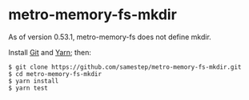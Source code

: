 metro-memory-fs-mkdir
=====================

As of version 0.53.1, metro-memory-fs does not define mkdir.

Install [Git] and [Yarn]; then:
```
$ git clone https://github.com/samestep/metro-memory-fs-mkdir.git
$ cd metro-memory-fs-mkdir
$ yarn install
$ yarn test
```

[git]: https://git-scm.com/downloads
[yarn]: https://yarnpkg.com/lang/en/docs/install/#debian-stable
